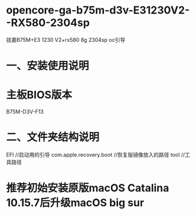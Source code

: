 
# opencore-ga-b75m-d3v-E31230V2--RX580-2304sp
技嘉B75M+E3 1230 V2+rx580 8g 2304sp oc引导
#  一、安装使用说明
  # 主板BIOS版本
  B75M-D3V-F13
# 二、文件夹结构说明
  EFI //启动用的引导
  com.apple.recovery.boot //恢复版镜像放入的路径
  tool //工具路径
# 推荐初始安装原版macOS Catalina 10.15.7后升级macOS big sur

 
  
  
  

